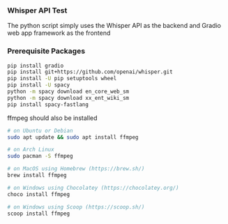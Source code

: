 ### Whisper API Test 
The python script simply uses the Whisper API as the backend and Gradio web app framework as the frontend 

### Prerequisite Packages
```bash
pip install gradio 
pip install git+https://github.com/openai/whisper.git 
pip install -U pip setuptools wheel
pip install -U spacy
python -m spacy download en_core_web_sm
python -m spacy download xx_ent_wiki_sm
pip install spacy-fastlang
```
ffmpeg should also be installed 
```bash 
# on Ubuntu or Debian
sudo apt update && sudo apt install ffmpeg

# on Arch Linux
sudo pacman -S ffmpeg

# on MacOS using Homebrew (https://brew.sh/)
brew install ffmpeg

# on Windows using Chocolatey (https://chocolatey.org/)
choco install ffmpeg

# on Windows using Scoop (https://scoop.sh/)
scoop install ffmpeg
```